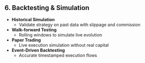 ## 6. Backtesting & Simulation
- **Historical Simulation**
  - Validate strategy on past data with slippage and commission
- **Walk-forward Testing**
  - Rolling windows to simulate live evolution
- **Paper Trading**
  - Live execution simulation without real capital
- **Event-Driven Backtesting**
  - Accurate timestamped execution flows